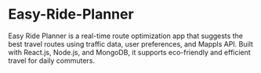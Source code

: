 # Easy-Ride-Planner
Easy Ride Planner is a real-time route optimization app that suggests the best travel routes using traffic data, user preferences, and Mappls API. Built with React.js, Node.js, and MongoDB, it supports eco-friendly and efficient travel for daily commuters.
